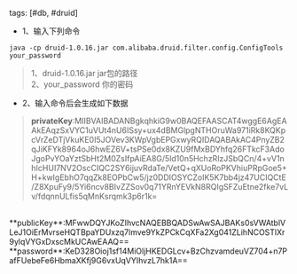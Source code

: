 tags: [#db, #druid]

- 1、输入下列命令
```
java -cp druid-1.0.16.jar com.alibaba.druid.filter.config.ConfigTools your_password
```
> 1、druid-1.0.16.jar  jar包的路径<br>
 2、your_password 你的密码

- 2、输入命令后会生成如下数据
> **privateKey**:MIIBVAIBADANBgkqhkiG9w0BAQEFAASCAT4wggE6AgEAAkEAqzSxVYC1uVUt4nU6ISsy+ux4dBMGlpgNTHOruWa971iRk8KQKpcVrZeDTjVkuKE0I5JOVev3KWpVgbEPGxwyRQIDAQABAkAC4PnyZB2qJiKFYk8964oJ6hwEZ6V+tsPSe0dx8KZU9fMxBDYhfq26FTkcF3AdoJgoPvYOaYztSbHt2M0ZsIfpAiEA8G/5ld10n5HchzRlzJSbQCn/4+vV1nhIcHUI7NV2OscCIQC2SY6ijuvRdaTe/VetQ+qXUoRoPKVhiuPRpGoe5+H+kwIgEbhO7qqZk8EOPbCw5/jz0DDIOSYCZoIK5K7bb4jz47UCIQCtE/Z8XpuFy9/5Yi6ncv8BIvZZSov0q71YRnYEVkN8RQIgSFZuEtne2fke7vLv/fdqnnULfis5qMnKsrqmk3p6r1k=
<br>
**publicKey**:MFwwDQYJKoZIhvcNAQEBBQADSwAwSAJBAKs0sVWAtblVLeJ1OiErMvrseHQTBpaYDUxzq7lmve9YkZPCkCqXFa2Xg041ZLihNCOSTlXr9ylqVYGxDxscMkUCAwEAAQ==
<br>
**password**:KeD328Oioj1sf14MiOljHKEDGLcv+BzChzvamdeuVZ704+n7PafFUebeFe6HbmaXKfj9G6vxUqVYIhvzL7hk1A==
